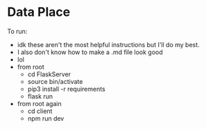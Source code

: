 # Data Place

To run:
  - idk these aren't the most helpful instructions but I'll do my best.
  - I also don't know how to make a .md file look good
  - lol
  - from root
    - cd FlaskServer
    - source bin/activate
    - pip3 install -r requirements
    - flask run
  - from root again
    - cd client
    - npm run dev